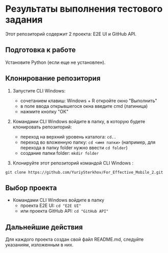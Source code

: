 # Результаты выполнения тестового задания

Этот репозиторий содержит 2 проекта: E2E UI и GitHub API.

## Подготовка к работе

Установите Python (если еще не установлен).

## Клонирование репозитория

1. Запустите CLI Windows:
    - сочетанием клавиш: Windows + R откройте окно "Выполнить"
    - в поле ввода открывшегося окна введите cmd (латиница)
    - нажмите кнопку "ОК"
2. Командами CLI Windows войдите в папку, в которую будете клонировать репозиторий:
    - переход на верхний уровень каталога: `cd..`
    - переход во вложенную папку: `cd <имя папки>`
    (например, для перехода в папку folder нужно
    ввести `cd folder`)
    - создание папки folder: `mkdir folder`

3. Клонируйте этот репозиторий командой CLI Windows :

`git clone https://github.com/YuriySterkhov/For_Effective_Mobile_2.git`

## Выбор проекта

- Командами CLI Windows войдите в папку
    - проекта E2E UI: `cd "E2E UI"`
    - или проекта GitHub API: `cd "GitHub API"`

## Дальнейшие действия

Для каждого проекта создан свой файл README.md, следуйте указаниям, изложенным в них.